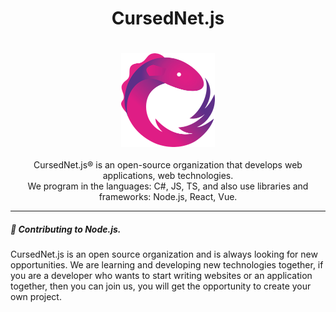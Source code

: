   <h1 align="center">
      CursedNet.js
  </h1>
ㅤ<div>
    <div align="center"><img src="https://github.com/CursedNet/.github/blob/main/profile/rxjs-logo-1C13E67498-seeklogo.com.png" width="150" height="150"/></div>
  </div>
  ⠀
  <div align="center">
    CursedNet.js® is an open-source organization that develops web applications, web technologies.<br/> We program in the languages: C#, JS, TS, and also use libraries and frameworks: Node.js, React, Vue.
  </div>
  
---

  <h5>
      👋 Contributing to Node.js.
  </h5>
  <div>
    CursedNet.js is an open source organization and is always looking for new opportunities.
    We are learning and developing new technologies together, if you are a developer who wants to start writing websites or an application together, then you can join us, you will get the opportunity to create your own   project.
  </div>
